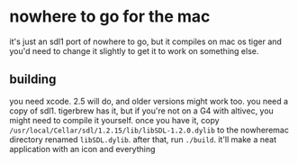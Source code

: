 # nowhere to go for the mac
it's just an sdl1 port of nowhere to go, but it compiles on mac os tiger and you'd need to change it slightly to get it to work on something else.
## building
you need xcode. 2.5 will do, and older versions might work too. you need a copy of sdl1. tigerbrew has it, but if you're not on a G4 with altivec, you might need to compile it yourself. once you have it, copy `/usr/local/Cellar/sdl/1.2.15/lib/libSDL-1.2.0.dylib` to the nowheremac directory renamed `libSDL.dylib`. after that, run `./build`. it'll make a neat application with an icon and everything
